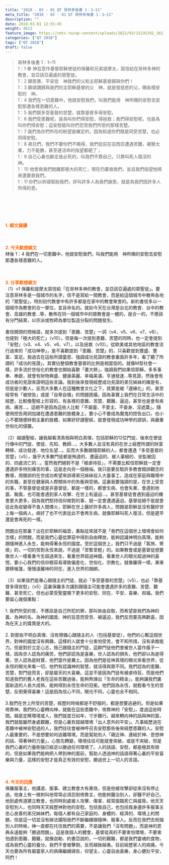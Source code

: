 ```yaml
---
title: "2018 - 03 - 01 QT 哥林多後書 1：1~11"
meta_title: "2018 - 03 - 01 QT 哥林多後書 1：1~11"
description: ""
date: 2018-03-01 12:55:45
weight: 4612
feature_image: https://cmtc.tw/wp-content/uploads/2022/03/15235392_10211799862337740_180693556567566654_o-1.webp
categories: ["QT 2018"]
tags: ["QT 2018"]
draft: false
---
```


<blockquote>哥林多後書 1：1~11<br />
1：1 奉 神旨意作基督耶穌使徒的保羅和兄弟提摩太，寫信給在哥林多神的教會，並亞該亞遍處的眾聖徒。<br />
1：2 願恩惠、平安從　神我們的父和主耶穌基督歸與你們！<br />
1：3 願頌讚歸與我們的主耶穌基督的父　神，就是發慈悲的父，賜各樣安慰的　神。<br />
1：4 我們在一切患難中，他就安慰我們，叫我們能用　神所賜的安慰去安慰那遭各樣患難的人。<br />
1：5 我們既多受基督的苦楚，就靠基督多得安慰。<br />
1：6 我們受患難呢，是為叫你們得安慰，得拯救；我們得安慰呢，也是為叫你們得安慰；這安慰能叫你們忍受我們所受的那樣苦楚。<br />
1：7 我們為你們所存的盼望是確定的，因為知道你們既是同受苦楚，也必同得安慰。<br />
1：8 弟兄們，我們不要你們不曉得，我們從前在亞西亞遭遇苦難，被壓太重，力不能勝，甚至連活命的指望都絕了；<br />
1：9 自己心裏也斷定是必死的，叫我們不靠自己，只靠叫死人復活的　神。<br />
1：10 他曾救我們脫離那極大的死亡，現在仍要救我們，並且我們指望他將來還要救我們。<br />
1：11 你們以祈禱幫助我們，好叫許多人為我們謝恩，就是為我們因許多人所得的恩。</blockquote><br />
&nbsp;<br />
<br />
&nbsp;<br />
<br />
<span style="color: #ff6600;"><strong>1. </strong><strong>經文誦讀</strong></span><br />
<br />
<span style="color: #ff6600;"><strong> </strong></span><br />
<br />
<span style="color: #ff6600;"><strong>2. 今天默想</strong><strong>經文<br />
</strong></span>林後 1：4 我們在一切患難中，他就安慰我們，叫我們能用　神所賜的安慰去安慰那遭各樣患難的人。<br />
<br />
&nbsp;<br />
<br />
<span style="color: #ff6600;"><strong>3. 分享默想經文<br />
</strong></span>（1）v1 保羅和提摩太寫信給「在哥林多神的教會，並亞該亞遍處的眾聖徒」。要注意哥林多是一個城市的名字，信不是寫給一間教會，而是給這個城市中散佈各地的「眾聖徒」，特別初代教會中有許多都是在家中的教會聚會的。新約書信多以一個城市為教會的合一單位，並且命名的。就如今天在台灣是台北的教會、台中的教會、高雄的教會…等，散佈在同一個城市中的眾教會是一體的，是合一的，不應該有分門結黨，以宗派或牧師為單位製造分裂的問題發生。<br />
<br />
書信開頭的問候語，就多次提到「患難、苦楚」一詞（v4、v5、v6、v7、v8），也提到「極大的死亡」（v10）。但是每一次提到患難、苦楚的同時，也一定會提到「安慰」（v3、v4、v5、v6、v7），以及拯救（v10）。從歐美或其他地區的教會流行過來的「成功神學」，是不喜歡提到「患難、苦楚」的，只喜歡提到豐盛、豐富、富足。我過去在這些所謂靈恩、強調成功見證的教會裏面許多年，看了聽了所謂的「成功的見證」，其實佔整個教會基督的比例是相當低的。就像M型社會一樣，許多流於世俗化的教會也開始喜歡「畫大餅」，強調我們如果信耶穌，多多事奉、奉獻，就會有財物興盛、健康美麗、幸福美滿、亨通發達…等見證，然後會有成功者的見證來證明這些言論。我到後來發現經歷成功見證的弟兄姊妹的確是有，但是是少數人，反而大多數人在這種教會文化之下，其實是被「邊緣化」的，甚至經常有「被控告」或是「自卑自憐」的問題困擾。因為事實上我們在日常生活中的經歷，比較像聖經上形容的，有各樣的患難、苦楚、艱難、逼迫，甚至也是會有疾病、痛苦…，這絕不是因為這些人比較「不屬靈、不愛主、不委身、沒遮蓋」。隨便用控告用詞加諸在遭遇患難的肢體身上，要小心不要成為魔鬼的控告出口，也小心不要隨便絆倒主裏的肢體，如果好好讀聖經，就會發現成功神學的謬誤，與嚴重世俗化的侵襲。<br />
<br />
（2）越讀聖經，讓我越看清真相與明白真理，包括耶穌的12位門徒、後來在使徒行傳中的門徒、使徒、先知、教師…，大多數人並沒有真的在世上經歷所謂的財富轉移、成功發達、地位名望…。反而大多數跟隨耶穌的人，都會遭遇「多受基督的苦楚」（v5），幾乎大多數門徒都是殉道的、遭逼迫的、被人棄絕的、坐監被囚的、四處流亡的…。當然我們絕對不是「被虐待狂」，不需要比較信耶穌就一定會遭遇許多特別痛苦的事，這是走向另一個極端。我只是要反駁許多教會錯誤觀念的教導，用錯誤的在世成功希望來誤導弟兄姊妹投入大量事工，造成在家庭與職場中的失職，甚至在健康與人際關係中的失衡與受損。這裏我要強調的是，在世上受苦的事，不管基督徒或是非基督徒，都是一樣的，都會生病、也會失業、會遇到地震、颱風，也可能會遇到家人攻擊、在世上有逼迫…。甚至基督徒會遇到逼迫的機會更大更多，因為我們堅持信仰做對的事，就一定會遭遇逼迫。基督徒絕不是就會從此免疫變得不食人間煙火，耶穌在世上醫好許多病人，問題是耶穌並沒有醫好世上每一個病人，病好了也不代表從此不會再生病，就像耶穌叫死人復活，但是遲早還是會再死的一樣。<br />
<br />
問題出在那裏？出在於耶穌的福音，重點從來就不是「我們在這個世上環境會如何怎樣」的問題，而是我們心靈從罪惡中得到自由釋放，能夠認識神明白真理，能夠跟隨神進入永生，能夠得著永恆的國度。至於這個世上，我們只不過是「客旅、寄居」的，一切的苦對永恆來說，不過是「至暫至輕」的。如果教會或是基督徒想要像世人一樣看重今生超過來生，看重世界超過神國，看重世人的眼光超過神的喜悅，要小心我們的信仰極容易導致偏差化、世俗化、宗教化，就像羅得一樣，漸漸挪移帳篷，慢慢遠離神的同在，進入世界的捆綁。<br />
<br />
（3）如果我們是專心跟隨主的門徒，就必「多受基督的苦楚」（v5），也必「靠基督多得安慰」（v5）這裏保羅多次講到跟隨主可能會遭遇許多的患難、苦楚、艱難、甚至死亡，但也必蒙受聖靈賜下更多的安慰、同在、平安、喜樂、祝福。我們要留心幾個重點：<br />
<br />
1. 我們所受的苦，不應該是自己所犯的罪，那叫咎由自取，而希望是我們為神的義、為神的名、為神的國度、神的旨意而受苦、被逼迫，我們反而要高興歡喜，因為在天上的獎賞是大的。<br />
<br />
2. 對那些不明白真理、沒有預備心跟隨主的人（包括基督徒），他們的心繫這個世界，對神的國度沒有興趣，這樣的人就會十分害怕受苦，會不知所措，沒有承擔能力。但是對於立定心志，捨己跟隨主的門徒，這群門徒他們會被世人當作瘋子一樣，因為世人認為的痛苦，他們卻認為是喜樂，世人認為的損失，他們卻以為是得著，世人認為是財寶，他們當作是糞土。因為他們是從神真理的眼光來看世界，從永恆的眼光來看一切，他們有認識神的智慧，就活得與眾不同。我們認為的患難、苦楚，對門徒而言，卻是屬天的大喜樂。這並不是因為門徒有被虐待狂，而是他們知道我們的舊人老我在這些苦難過後，能夠熬煉出「生命的精金」，能夠讓我們裏面新造的人長大成熟，能夠得到永恆生命的冠冕。他們因為永恆，就輕看今生的苦楚，反倒覺得喜樂！這是因為信心不同，眼光不同，心靈也全不相同。<br />
<br />
3.我們在世上所受的苦楚，經歷的時候都是不舒服的，都是想要逃避的。但是如果倚靠神，我們的心靈轉向神，就能在這些患難中，倚靠神的「安慰」，度過這些時間。越是定睛環境或人，我們就度日如年，寸步難行。越來轉向神的話與神的面，我們就能雖然身處艱難，但是心裏有超越環境「出人意外的平安」。凡事經歷過在患難中被神安慰過的人，我們往往會被神呼召去安慰那些後來經歷患難的人。安慰人最重要的，不是想要如何逃離環境，而是幫助別人「親近神、連結於神、思想神的話、得著神的力量」，心態先轉變，環境往往可能就會突破，或是不突破，但是我們心裏的力量剛強已經足以勝過任何環境了。人的話語、安慰，都是極其有限的，但是如果我們能夠把人帶到神的面前，幫助人透過神的話語得著心裏的平安喜樂與力量，這樣的安慰才是真正有效的安慰，勝過世上一切人的言語。<br />
<br />
&nbsp;<br />
<br />
<span style="color: #ff6600;"><strong>4. 今天的回應<br />
</strong></span>保羅服事主，他講道、服事、建立教會大有果效，但是他被攻擊卻從來沒有停止過。他身上有一根刺叫他常常必須忍耐倚靠主，他能夠醫治別人，卻醫不好自己。他到處佈道建立教會，也同時到處被人攻擊、傷害、經常面臨死亡與威脅。他天天安慰別人，也同時天天經歷神對他的安慰。包括我自己，也包括我身邊許多服事主忠心良善的弟兄姊妹們，每個人都有自己家庭的、身體的、經濟的、環境上的問題，但是這一切並沒有辦法攔阻我們不斷繼續跟隨神、服事人。反而在我們去祝福別人的時候，神一直都在托住我們的需要，不是讓我們「沒有問題」，而是神的恩典永遠能夠「勝過問題」。這是我個人的體會，基督徒真的不要害怕環境，不要害怕遇到患難、艱難，就像迦勒、約書亞說的，一切的艱難，都是我們靈魂的食物，成為我們心靈的養分。我們不會被擊倒，反而越挫越勇。目前經歷家人的病痛，今天也要為所有屬靈家人的病痛繼續禱告，仰望主，心靈自由喜樂，身心健壯平安，阿們！<br />
<br />
&nbsp;
        